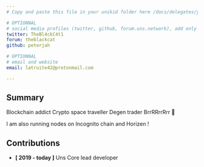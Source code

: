 ```yaml
---
# Copy and paste this file in your unikid folder here /docs/delegates/your_unikid/ and rename it README.md

# OPTIONNAL
# social media profiles (twitter, github, forum.uns.network), add only your username 
twitter: TheBl4ckC4t1
forum: theblackcat
github: peterjah

# OPTIONNAL
# email and website
email: latruite42@protonmail.com

---
```


## Summary
<!-- introduce yourself in a few lines -->
Blockchain addict
Crypto space traveller
Degen trader
BrrRRrrRrr 🤑

I am also running nodes on Incognito chain and Horizen !

## Contributions
<!-- detail your contributions -->
- **[ 2019 - today ]** Uns Core lead developer
